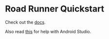 # Road Runner Quickstart

Check out the [docs](https://rr.brott.dev/docs/v1-0/tuning/).

Also read [this](https://docs.google.com/document/d/16EXVDbfur0xDLgpHOojbd_JqZ6V7TbLNx7fVm-GUZeQ/edit?usp=sharing) for help with Android Studio.
